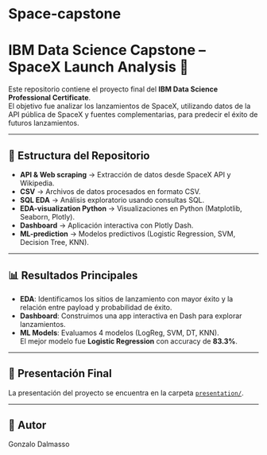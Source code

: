 # Space-capstone
# IBM Data Science Capstone – SpaceX Launch Analysis 🚀

Este repositorio contiene el proyecto final del **IBM Data Science Professional Certificate**.  
El objetivo fue analizar los lanzamientos de SpaceX, utilizando datos de la API pública de SpaceX y fuentes complementarias, para predecir el éxito de futuros lanzamientos.

---

## 📂 Estructura del Repositorio
- **API & Web scraping** → Extracción de datos desde SpaceX API y Wikipedia.
- **CSV** → Archivos de datos procesados en formato CSV.
- **SQL EDA** → Análisis exploratorio usando consultas SQL.
- **EDA-visualization Python** → Visualizaciones en Python (Matplotlib, Seaborn, Plotly).
- **Dashboard** → Aplicación interactiva con Plotly Dash.
- **ML-prediction** → Modelos predictivos (Logistic Regression, SVM, Decision Tree, KNN).

---

## 📊 Resultados Principales
- **EDA**: Identificamos los sitios de lanzamiento con mayor éxito y la relación entre payload y probabilidad de éxito.
- **Dashboard**: Construimos una app interactiva en Dash para explorar lanzamientos.
- **ML Models**: Evaluamos 4 modelos (LogReg, SVM, DT, KNN).  
  El mejor modelo fue **Logistic Regression** con accuracy de **83.3%**.

---

## 📑 Presentación Final
La presentación del proyecto se encuentra en la carpeta [`presentation/`](./presentation).

---

## 👤 Autor
Gonzalo Dalmasso  
  

